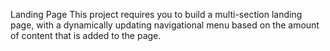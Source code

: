 Landing Page
This project requires you to build a multi-section landing page, with a dynamically updating navigational menu based on the amount of content that is added to the page.

